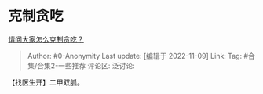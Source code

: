 # 克制贪吃
[请问大家怎么克制贪吃？](https://www.zhihu.com/question/431266831/answer/2749423361)

> Author: #0-Anonymity
> Last update: [编辑于 2022-11-09]
> Link:
> Tag: #合集/合集2-一些推荐
> 评论区:
> 泛讨论:

【找医生开】二甲双胍。
